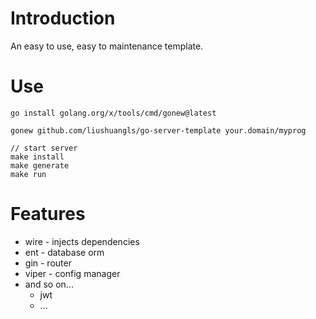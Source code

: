 # Introduction

An easy to use, easy to maintenance template.

# Use

```
go install golang.org/x/tools/cmd/gonew@latest

gonew github.com/liushuangls/go-server-template your.domain/myprog

// start server
make install
make generate
make run
```

# Features

- wire - injects dependencies
- ent - database orm
- gin - router
- viper - config manager
- and so on...
    - jwt
    - ...
